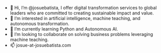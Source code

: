- 👋 Hi, I’m @josuebatista, I offer digital transformation services to global leaders who are committed to creating sustainable impact and value.
- 👀 I’m interested in artificial intelligence, machine teaching, and autonomous transformation.
- 🌱 I’m currently learning Python and Autonomous AI.
- 💞️ I’m looking to collaborate on solving business problems leveraging machine teaching. 
- 📫 josue-at-josuebatista.com

<!---
josuebatista/josuebatista is a ✨ special ✨ repository because its `README.md` (this file) appears on your GitHub profile.
You can click the Preview link to take a look at your changes.
--->
